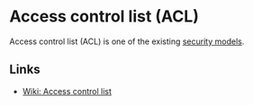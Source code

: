 # Access control list (ACL)
Access control list (ACL) is one of the existing [security models](/security-model.md).

## Links
- [Wiki: Access control list](https://en.wikipedia.org/wiki/Access_control_list)
